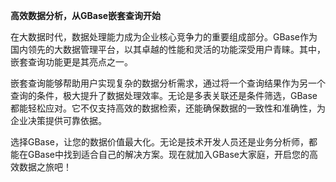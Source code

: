 **高效数据分析，从GBase嵌套查询开始**

在大数据时代，数据处理能力成为企业核心竞争力的重要组成部分。GBase作为国内领先的大数据管理平台，以其卓越的性能和灵活的功能深受用户青睐。其中，嵌套查询功能更是其亮点之一。

嵌套查询能够帮助用户实现复杂的数据分析需求，通过将一个查询结果作为另一个查询的条件，极大提升了数据处理效率。无论是多表关联还是条件筛选，GBase都能轻松应对。它不仅支持高效的数据检索，还能确保数据的一致性和准确性，为企业决策提供可靠依据。

选择GBase，让您的数据价值最大化。无论是技术开发人员还是业务分析师，都能在GBase中找到适合自己的解决方案。现在就加入GBase大家庭，开启您的高效数据之旅吧！
